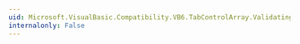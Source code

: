 ```yaml
---
uid: Microsoft.VisualBasic.Compatibility.VB6.TabControlArray.Validating
internalonly: False
---
```

